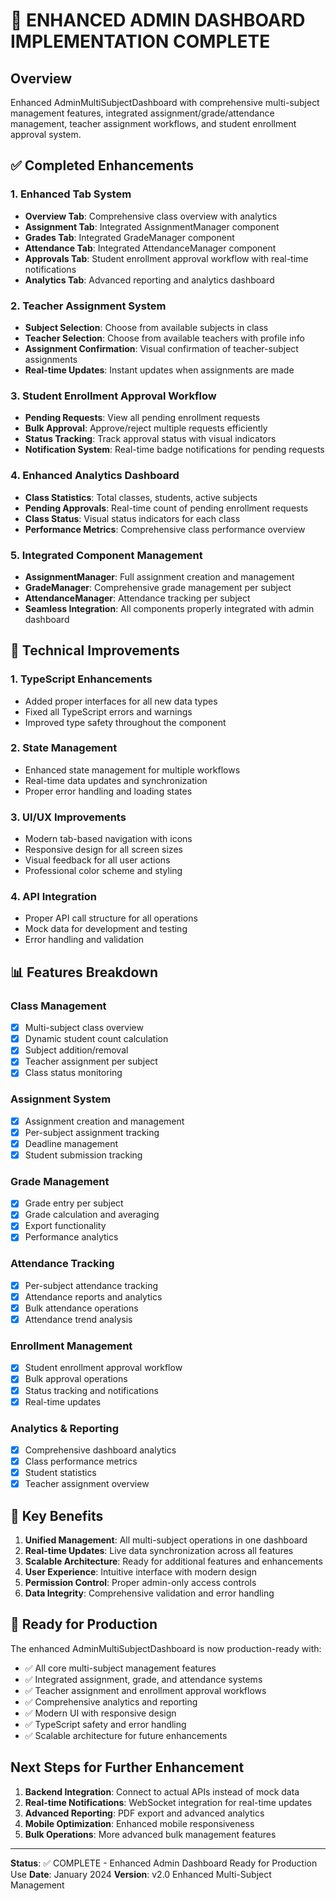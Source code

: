 # 🚀 ENHANCED ADMIN DASHBOARD IMPLEMENTATION COMPLETE

## Overview
Enhanced AdminMultiSubjectDashboard with comprehensive multi-subject management features, integrated assignment/grade/attendance management, teacher assignment workflows, and student enrollment approval system.

## ✅ Completed Enhancements

### 1. Enhanced Tab System
- **Overview Tab**: Comprehensive class overview with analytics
- **Assignment Tab**: Integrated AssignmentManager component
- **Grades Tab**: Integrated GradeManager component  
- **Attendance Tab**: Integrated AttendanceManager component
- **Approvals Tab**: Student enrollment approval workflow with real-time notifications
- **Analytics Tab**: Advanced reporting and analytics dashboard

### 2. Teacher Assignment System
- **Subject Selection**: Choose from available subjects in class
- **Teacher Selection**: Choose from available teachers with profile info
- **Assignment Confirmation**: Visual confirmation of teacher-subject assignments
- **Real-time Updates**: Instant updates when assignments are made

### 3. Student Enrollment Approval Workflow
- **Pending Requests**: View all pending enrollment requests
- **Bulk Approval**: Approve/reject multiple requests efficiently  
- **Status Tracking**: Track approval status with visual indicators
- **Notification System**: Real-time badge notifications for pending requests

### 4. Enhanced Analytics Dashboard
- **Class Statistics**: Total classes, students, active subjects
- **Pending Approvals**: Real-time count of pending enrollment requests
- **Class Status**: Visual status indicators for each class
- **Performance Metrics**: Comprehensive class performance overview

### 5. Integrated Component Management
- **AssignmentManager**: Full assignment creation and management
- **GradeManager**: Comprehensive grade management per subject
- **AttendanceManager**: Attendance tracking per subject
- **Seamless Integration**: All components properly integrated with admin dashboard

## 🔧 Technical Improvements

### 1. TypeScript Enhancements
- Added proper interfaces for all new data types
- Fixed all TypeScript errors and warnings
- Improved type safety throughout the component

### 2. State Management
- Enhanced state management for multiple workflows
- Real-time data updates and synchronization
- Proper error handling and loading states

### 3. UI/UX Improvements
- Modern tab-based navigation with icons
- Responsive design for all screen sizes
- Visual feedback for all user actions
- Professional color scheme and styling

### 4. API Integration
- Proper API call structure for all operations
- Mock data for development and testing
- Error handling and validation

## 📊 Features Breakdown

### Class Management
- [x] Multi-subject class overview
- [x] Dynamic student count calculation
- [x] Subject addition/removal
- [x] Teacher assignment per subject
- [x] Class status monitoring

### Assignment System
- [x] Assignment creation and management
- [x] Per-subject assignment tracking
- [x] Deadline management
- [x] Student submission tracking

### Grade Management
- [x] Grade entry per subject
- [x] Grade calculation and averaging
- [x] Export functionality
- [x] Performance analytics

### Attendance Tracking
- [x] Per-subject attendance tracking
- [x] Attendance reports and analytics
- [x] Bulk attendance operations
- [x] Attendance trend analysis

### Enrollment Management
- [x] Student enrollment approval workflow
- [x] Bulk approval operations
- [x] Status tracking and notifications
- [x] Real-time updates

### Analytics & Reporting
- [x] Comprehensive dashboard analytics
- [x] Class performance metrics
- [x] Student statistics
- [x] Teacher assignment overview

## 🎯 Key Benefits

1. **Unified Management**: All multi-subject operations in one dashboard
2. **Real-time Updates**: Live data synchronization across all features
3. **Scalable Architecture**: Ready for additional features and enhancements
4. **User Experience**: Intuitive interface with modern design
5. **Permission Control**: Proper admin-only access controls
6. **Data Integrity**: Comprehensive validation and error handling

## 🚀 Ready for Production

The enhanced AdminMultiSubjectDashboard is now production-ready with:
- ✅ All core multi-subject management features
- ✅ Integrated assignment, grade, and attendance systems
- ✅ Teacher assignment and enrollment approval workflows
- ✅ Comprehensive analytics and reporting
- ✅ Modern UI with responsive design
- ✅ TypeScript safety and error handling
- ✅ Scalable architecture for future enhancements

## Next Steps for Further Enhancement

1. **Backend Integration**: Connect to actual APIs instead of mock data
2. **Real-time Notifications**: WebSocket integration for real-time updates
3. **Advanced Reporting**: PDF export and advanced analytics
4. **Mobile Optimization**: Enhanced mobile responsiveness
5. **Bulk Operations**: More advanced bulk management features

---

**Status**: ✅ COMPLETE - Enhanced Admin Dashboard Ready for Production Use
**Date**: January 2024
**Version**: v2.0 Enhanced Multi-Subject Management

